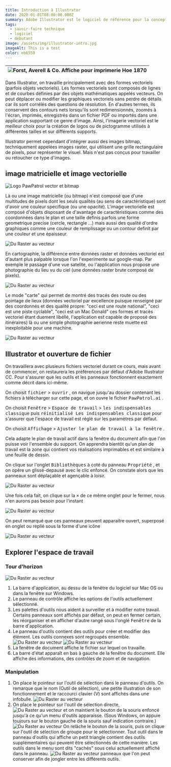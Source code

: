 ```yaml
---
title: Introduction à Illustrator
date: 2020-01-01T08:00:00.000Z
summary: Adobe Illustrator est le logiciel de référence pour la conception graphique vectorielle. Dans ce cours, vous apprendrez toutes ses fonctionnalités essentielles pour libérer votre créativité et maîtriser le logiciel de graphisme vectoriel le plus puissant !. 
tags:
  - savoir-faire technique
  - logiciel
  - débutant
image: /assets/img/illustrator-intro.jpg
imageAlt: This is a test
color: eb6559
---
```

| ![Forst, Averell & Co. Affiche pour imprimerie Hoe 1870](/src/assets/img/illustrator-intro.jpg) |
|:--:|


Dans Illustrator, on travaille principalement avec des formes vectoriels (parfois objets vectoriels). Les formes vectoriels sont composés de lignes et de courbes définies par des objets mathématiques appelés vecteurs.
On peut déplacer ou modifier les graphiques vectoriels sans perdre de détails car ils sont corrélés des questions de résolution. En d'autres termes, ils conservent des contours nets lorsqu'ils sont redimensionnés, zoomés à l'écran, imprimés, enregistrés dans un fichier PDF ou importés dans une application supportant ce genre d'image. Ainsi, l'imagerie vectoriel est le meilleur choix pour la création de logos ou de pictogramme utilisés à différentes tailles et sur différents supports.

Illustrator permet cependant d'intégrer aussi des images bitmap, techniquement appelées images raster, qui utilisent une grille rectangulaire de pixels, pour représenter le visuel. Mais n'est pas conçus pour travailler ou retoucher ce type d'images.

## image matricielle et image vectorielle

![Logo PawPatrol vector et bitmap](/src/assets/img/logo-PawPatrol-vector-bitmap.jpg)

Là ou une image matricielle (ou bitmap) n'est composé que d'une multitudes de pixels dont les seuls qualités (au sens de caractèristique) sont d'avoir une couleur specifique (ou une opacité). L'image vectorielle est composé d'objets disposant de d'avantage de caractèristiques comme des coordonnées dans le plan et une taille definis parfois une forme geometrique precise (cercle, rectangle ...) mais aussi des qualité d'ordre graphiques comme une couleur de remplissage ou un contour definit par une couleur et une épaisseur.

![Du Raster au vecteur](/src/assets/img/gmap-raster.jpg)

En cartographie, la différence entre données raster et données vectoriel est d'autant plus palpable lorsque l'on l'experimente sur google-map. Par exemple le passage d'une vue satelite, ou l'application nous propose une photographie du lieu vu du ciel (une données raster brute composé de pixels).

![Du Raster au vecteur](/src/assets/img/Map-vector.jpg)

Le mode "carte" qui permet de montré des tracés des route ou des pointage de lieux (données vectoriel par excellence puisque renseigné par des coordonnés et des qualité propre: "ceci est une route national", "ceci est une piste cyclable", "ceci est un Mac Donald" ces formes et tracès vectoriel étant duement libéllé, l'application est capable de proposé des itinéraires) là ou une simple photographie aerienne reste muette est inexploitable pour une machine.

![Du Raster au vecteur](/src/assets/img/Map-vector2.jpg)

## Illustrator et ouverture de fichier

On travaillera avec plusieurs fichiers vectoriel durant ce cours, mais avant de commencer, on restaurera les préférences par défaut d'Adobe Illustrator CC. Pour s'assurer que les outils et les panneaux fonctionnent exactement comme décrit dans ici-même.

On choisit <kbd>fichier</kbd> > <kbd>ouvrir</kbd> , on navigue jusqu'au dossier contenant les fichiers à télécharger sur cette page, et on ouvre le fichier <kbd>PawPatrol.ai</kbd> .

On choisit <kbd>Fenêtre</kbd> > <kbd>Espace de travail</kbd> > <kbd>les indispensables classique</kbd> puis <kbd>réinitialisé Les indispensables classique</kbd> pour s'assurer que l'espace de travail est réglé sur les paramètres par défaut.

On choisit <kbd>Affichage</kbd> > <kbd>Ajuster le plan de travail à la fenêtre</kbd> .

Cela adapte le plan de travail actif dans la fenêtre du document afin que l'on puisse voir l'ensemble du support. On apprendra bientôt qu'un plan de travail est la zone qui contient vos réalisations imprimables et est similaire à une feuille de dessin.

On clique sur l'onglet <kbd>Bibliothèques</kbd> à coté du panneau <kbd>Propriété</kbd> , et on opère un glissé-depausé avec le clic enfoncé. On constate alors que les panneaux sont déplaçable et agençable à loisir.

![Du Raster au vecteur](/src/assets/img/propriete-bibli.jpg)

Une fois cela fait, on clique sur la <kbd>×</kbd> de ce même onglet pour le fermer, nous n'en aurons pas besoin pour l'instant

![Du Raster au vecteur](/src/assets/img/bibli.jpg)

On peut remarqué que ces panneaux peuvent apparaitre ouvert, superposé en onglet ou replié sous la forme d'une icône

![Du Raster au vecteur](/src/assets/img/icon-palette-2.jpg)

## Explorer l'espace de travail

### Tour d'horizon

![Du Raster au vecteur](/src/assets/img/illufenetre.jpg)

1. La barre d'application, au dessu de la fenêtre du logiciel sur Mac OS ou dans la fenêtre sur Windows.
2. Le panneau de contrôle affiche les options de l'outils actuellement sélectionné.
3. Les palettes d'outils nous aident à surveiller et à modifier notre travail. Certains panneaux sont affichés par défaut, on peut en fermer certain, les réorganiser et en afficher d'autre rangé sous l'onglé <kbd>Fenêtre</kbd> de la barre d'application.
4. Le panneau d'outils contient des outils pour créer et modifier des élément. Les outils connexes sont regroupés ensemble.
![Du Raster au vecteur](/src/assets/img/outils-cache.jpg)
![Du Raster au vecteur](/src/assets/img/outils-ai.jpg)
5. La fenêtre de document affiche le fichier sur lequel on travaille.
6. La barre d'état apparaît en bas à gauche de la fenêtre du document. Elle affiche des informations, des contrôles de zoom et de navigation.

### Manipulation

1. On place le pointeur sur l'outil de sélection dans le panneau d'outils. On remarque que le nom (Outil de sélection), une petite illustration de son fonctionnement et le raccourci clavier (V) sont affichés dans une infobulle.
![Du Raster au vecteur](/src/assets/img/ai-selection.jpg)
2. On place le pointeur sur l'outil de sélection directe,
![Du Raster au vecteur](/src/assets/img/ai-selection-direct.jpg)
 et on maintient le bouton de la souris enfoncé jusqu'à ce qu'un menu d'outils apparaisse. (Sous Windows, on appuie toujours sur le bouton gauche de la souris sauf indication contraire.)
 ![Du Raster au vecteur](/src/assets/img/ai-selection-direct-2.jpg)
 On relâche le bouton de la souris, puis on clique sur l'outil de sélection de groupe pour le sélectionner. Tout outil dans le panneau d'outils qui affiche un petit triangle contient des outils supplémentaires qui peuvent être sélectionnés de cette manière. Les outils dans le menu sont dits "cachés" sous celui actuellement affiché dans le panneau.
 ![Du Raster au vecteur](/src/assets/img/ai-selection-direct-3.jpg)
 panneaux que l'on peut conserver afin de jongler entre les différents outils.
